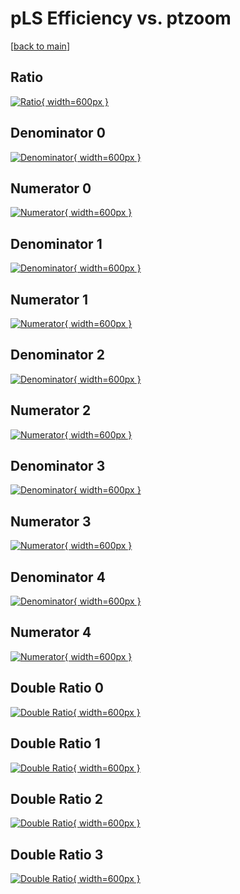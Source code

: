 # pLS Efficiency vs. ptzoom

[[back to main](./)]



## Ratio

[![Ratio](../mtv/var/pLS_vtr_11_-1_eff_ptzoom.png){ width=600px }](../mtv/var/pLS_vtr_11_-1_eff_ptzoom.pdf)

## Denominator 0

[![Denominator](../mtv/den/pLS_vtr_11_-1_eff_ptzoom_den0.png){ width=600px }](../mtv/den/pLS_vtr_11_-1_eff_ptzoom_den0.pdf)

## Numerator 0

[![Numerator](../mtv/num/pLS_vtr_11_-1_eff_ptzoom_num0.png){ width=600px }](../mtv/num/pLS_vtr_11_-1_eff_ptzoom_num0.pdf)

## Denominator 1

[![Denominator](../mtv/den/pLS_vtr_11_-1_eff_ptzoom_den1.png){ width=600px }](../mtv/den/pLS_vtr_11_-1_eff_ptzoom_den1.pdf)

## Numerator 1

[![Numerator](../mtv/num/pLS_vtr_11_-1_eff_ptzoom_num1.png){ width=600px }](../mtv/num/pLS_vtr_11_-1_eff_ptzoom_num1.pdf)

## Denominator 2

[![Denominator](../mtv/den/pLS_vtr_11_-1_eff_ptzoom_den2.png){ width=600px }](../mtv/den/pLS_vtr_11_-1_eff_ptzoom_den2.pdf)

## Numerator 2

[![Numerator](../mtv/num/pLS_vtr_11_-1_eff_ptzoom_num2.png){ width=600px }](../mtv/num/pLS_vtr_11_-1_eff_ptzoom_num2.pdf)

## Denominator 3

[![Denominator](../mtv/den/pLS_vtr_11_-1_eff_ptzoom_den3.png){ width=600px }](../mtv/den/pLS_vtr_11_-1_eff_ptzoom_den3.pdf)

## Numerator 3

[![Numerator](../mtv/num/pLS_vtr_11_-1_eff_ptzoom_num3.png){ width=600px }](../mtv/num/pLS_vtr_11_-1_eff_ptzoom_num3.pdf)

## Denominator 4

[![Denominator](../mtv/den/pLS_vtr_11_-1_eff_ptzoom_den4.png){ width=600px }](../mtv/den/pLS_vtr_11_-1_eff_ptzoom_den4.pdf)

## Numerator 4

[![Numerator](../mtv/num/pLS_vtr_11_-1_eff_ptzoom_num4.png){ width=600px }](../mtv/num/pLS_vtr_11_-1_eff_ptzoom_num4.pdf)

## Double Ratio 0

[![Double Ratio](../mtv/ratio/pLS_vtr_11_-1_eff_ptzoom_ratio0.png){ width=600px }](../mtv/ratio/pLS_vtr_11_-1_eff_ptzoom_ratio0.pdf)

## Double Ratio 1

[![Double Ratio](../mtv/ratio/pLS_vtr_11_-1_eff_ptzoom_ratio1.png){ width=600px }](../mtv/ratio/pLS_vtr_11_-1_eff_ptzoom_ratio1.pdf)

## Double Ratio 2

[![Double Ratio](../mtv/ratio/pLS_vtr_11_-1_eff_ptzoom_ratio2.png){ width=600px }](../mtv/ratio/pLS_vtr_11_-1_eff_ptzoom_ratio2.pdf)

## Double Ratio 3

[![Double Ratio](../mtv/ratio/pLS_vtr_11_-1_eff_ptzoom_ratio3.png){ width=600px }](../mtv/ratio/pLS_vtr_11_-1_eff_ptzoom_ratio3.pdf)

